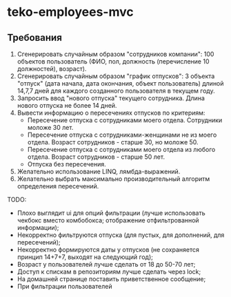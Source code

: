 # teko-employees-mvc

## Требования 

1. Сгенерировать случайным образом "сотрудников компании": 100 объектов пользователь (ФИО, пол, должность (перечисление 10 должностей), возраст). 
2. Сгенерировать случайным образом "график отпусков": 3 объекта "отпуск" (дата начала, дата окончания, объект пользователь) длиной 14,7,7 дней для каждого созданного пользователя в текущем году. 
3. Запросить ввод "нового отпуска" текущего сотрудника. Длина нового отпуска не более 14 дней. 
4. Вывести информацию о пересечениях отпусков по критериям: 
    - Пересечение отпуска с сотрудниками моего отдела. Сотрудники моложе 30 лет. 
    - Пересечение отпуска с сотрудниками-женщинами не из моего отдела. Возраст сотрудников - старше 30, но моложе 50. 
    - Пересечение отпуска с сотрудниками моего отдела из любого отдела. Возраст сотрудников - старше 50 лет. 
    - Отпуска без пересечения. 
5. Желательно использование LINQ, лямбда-выражений.
6. Желательно выбрать максимально производительный алгоритм определения пересечений. 

TODO: 
- Плохо выглядит ui для опций фильтрации (лучше использовать чекбокс вместо комбобокса; отображение отфильтрованной информации); 
- Некорректно фильтруются отпуска (для пустых, для дополнений, для пересечений); 
- Некорректно формируются даты у отпусков (не сохраняется принцип 14+7+7, выходят на следующий год); 
- Возраст у пользователей лучше сделать от 18 до 50-70 лет; 
- Доступ к спискам в репозиториям лучше сделать через lock; 
- На домашней странице поставить приветственное сообщение; 
- При фильтрации пользователей 
